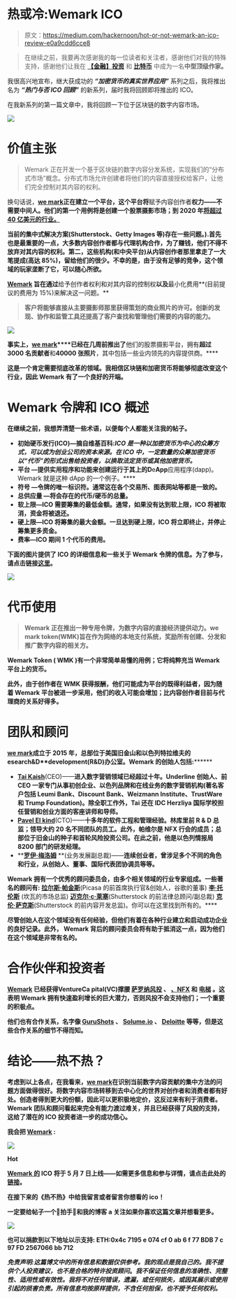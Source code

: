 # 热或冷:Wemark ICO

> 原文：<https://medium.com/hackernoon/hot-or-not-wemark-an-ico-review-e0a9cdd6cce8>

> 在继续之前，我要再次感谢我的每一位读者和关注者，感谢他们对我的特殊支持，感谢他们让我在 [**【金融】**](/tag/finance)[**投资**](/tag/investing) 和 [**比特币**](/tag/bitcoin) 中成为一名**中型顶级作家。**

我很高兴地宣布，继大获成功的 ***“加密货币的真实世界应用”*** 系列之后，我将推出名为 ***“热门与否 ICO 回顾”*** 的新系列，届时我将回顾即将推出的 ICO。

在我新系列的第一篇文章中，我将回顾一下位于区块链的数字内容市场。

![](img/214e4abb26fa9d461370699c848df8aa.png)

# 价值主张

> Wemark 正在开发一个基于区块链的数字内容分发系统，实现我们的“分布式市场”概念。分布式市场允许创建者将他们的内容直接授权给客户，让他们完全控制对其内容的权利。

换句话说，[**we mark**](https://tge.wemark.com/?utm_source=tge&utm_medium=ekm)**正在建立一个平台，这个平台将**赋予内容创作者**权力——不需要中间人。他们的第一个用例将是创建一个股票摄影市场；到 2020 年[将超过**40 亿美元**的行业。](http://www.selling-stock.com/Article/global-market-size-for-stock-images)**

**当前的集中式解决方案(Shutterstock、Getty Images 等)存在一些问题。).首先也是最重要的一点，大多数内容创作者都与代理机构合作，为了赚钱，他们不得不放弃对其内容的权利。第二，这些机构(和中央平台)从内容创作者那里拿走了一大笔提成(高达 85%)，留给他们的很少。不幸的是，由于没有足够的竞争，这个领域的玩家垄断了它，可以随心所欲。**

**[**Wemark**](https://tge.wemark.com/?utm_source=tge&utm_medium=ekm) 旨在通过**给予创作者权利和对其内容的控制权**以及**最小化费用**(目前提议的费用为 15%)来解决这一问题。**

> **客户将能够直接从主要摄影师那里获得策划的商业照片的许可。创新的发现、协作和监管工具还提高了客户查找和管理他们需要的内容的能力。**

**![](img/4883c2dbe5ab94f3938bd1819cd868b3.png)**

**事实上，[**we mark**](https://tge.wemark.com/?utm_source=tge&utm_medium=ekm)****已经在几周前推出了**他们的股票摄影平台，拥有**超过 3000 名贡献者**和**40000 张照片**，其中包括一些业内领先的内容提供商。****

****这是一个肯定需要彻底改革的领域。我相信区块链和加密货币将能够彻底改变这个行业，因此 **Wemark** 有了一个良好的开端。****

# ****Wemark 令牌和 ICO 概述****

****在继续之前，我想弄清楚一些术语，以便每个人都能关注我的帖子。****

*   ******初始硬币发行(ICO)**—摘自维基百科:*ICO 是一种以加密货币为中心的众筹方式，可以成为创业公司的资本来源。在 ICO 中，一定数量的众筹加密货币以“代币”的形式出售给投资者，以换取法定货币或其他加密货币。*****
*   ******平台** —提供实用程序和功能来创建运行于其上的**D**e**App**应用程序(dapp)。Wemark 就是这种 dApp 的一个例子。****
*   ******符号** —令牌的唯一标识符。通常这在各个交易所、图表网站等都是一致的。****
*   ******总供应量** —将会存在的代币/硬币的总量。****
*   ******软上限**—ICO 需要筹集的最低金额。通常，如果没有达到软上限，ICO 将被取消，资金将被退还。****
*   ******硬上限**—ICO 将筹集的最大金额。一旦达到硬上限，ICO 将立即终止，并停止筹集更多资金。****
*   ******费率**—ICO 期间 1 个代币的费用。****

****下面的图片提供了 ICO 的详细信息和一些关于 **Wemark 令牌**的信息。为了参与，请点击链接[这里](https://tge.wemark.com/?utm_source=tge&utm_medium=ekm)。****

****![](img/9cf61967bb0c05c5d6dc153b922f792c.png)****

# ****代币使用****

> ******Wemark** 正在推出一种专用令牌，为数字内容的直接经济提供动力。we mark token(**WMK**)旨在作为网络的本地支付系统，奖励所有创建、分发和推广数字内容的相关方。****

****Wemark Token ( **WMK** )有一个非常简单易懂的用例；它将纯粹充当 Wemark 平台上的货币。****

****此外，由于创作者在 **WMK** 获得报酬，他们可能成为平台的既得利益者，因为随着 **Wemark 平台**被进一步采用，他们的收入可能会增加；比内容创作者目前与代理商的关系好得多。****

# ****团队和顾问****

****[**we mark**](https://tge.wemark.com/?utm_source=tge&utm_medium=ekm)**成立于 2015 年，总部位于美国旧金山**和以色列特拉维夫的**esearch**&D**development(R&D)办公室。Wemark 的创始人包括:**********

*   **[**Tai Kaish**](https://www.linkedin.com/in/taikaish/)**(CEO)——**进入数字营销领域已经超过十年。Underline 创始人、前 CEO 一家专门从事初创企业、以色列品牌和在线业务的数字营销机构(著名客户包括 Leumi Bank、Discount Bank、Weizmann Institute、TrustWare 和 Trump Foundation)。除全职工作外，Tai 还在 IDC Herzliya 国际学校担任营销和创业方面的客座讲师和导师。**
*   **[**Pavel El kind**](https://www.linkedin.com/in/devenv/)**(CTO)——**十多年的软件工程和管理经验。林库里前 R & D 总监；领导大约 20 名不同团队的员工。此外，帕维尔是 NFX 行会的成员；总部位于旧金山的种子和首轮风险投资公司。在此之前，他是以色列情报局 8200 部门的研发经理。**
*   **[**罗伊·梅洛姆**](https://www.linkedin.com/in/roymeirom/) **(业务发展副总裁)——**连续创业者，曾涉足多个不同的角色和行业，从创始人、董事、国际代表团协调员等等。**

**Wemark 拥有一个优秀的顾问委员会，由多个相关领域的行业专家组成。一些著名的顾问有: [**拉尔斯·帕金斯**](https://www.linkedin.com/in/larsperk/)**(Picasa 的前首席执行官&创始人，谷歌的董事) [**李·托伦斯**](https://www.linkedin.com/in/leetorrens/) (坎瓦的市场总监) [**迈克尔·c·莱塞**](https://www.linkedin.com/in/michaelclesser/)(Shutterstock 的前法律总顾问/副总裁) [**克伦·萨克斯**](https://www.linkedin.com/in/keren/)(Shutterstock 的前内容开发总监)。你可以在这里找到所有的。****

****尽管创始人**在这个领域没有任何经验**，但他们有着在各种行业建立和启动成功企业的**良好记录**。此外， **Wemark** 背后的顾问委员会将有助于抵消这一点，因为他们在这个领域是非常有名的。****

# ****合作伙伴和投资者****

****[**Wemark**](https://tge.wemark.com/?utm_source=tge&utm_medium=ekm) 已经获得**V**enture**C**a pital(**VC**)撑腰 [**萨罗纳风投**](http://www.sarona.vc/) 、 [**、NFX**](https://www.nfx.com/) 和 [**电梯**](http://www.elevatorfund.com/) 。这表明 Wemark 拥有快速盈利增长的巨大潜力，否则风投不会支持他们；一个重要的积极点。****

****他们也有合作关系，名字像 [GuruShots](https://gurushots.com/) 、 [Solume.io](https://solume.io/) 、 [Deloitte](https://www.deloitte.com/) 等等，但是这些合作关系的细节不得而知。****

# ****结论——热不热？****

****考虑到以上各点，在我看来，[**we mark**](https://tge.wemark.com/?utm_source=tge&utm_medium=ekm)**在识别当前数字内容贡献的集中方法的问题方面做得很好。将数字内容市场转移到去中心化的世界对创作者和消费者都有好处。创造者得到更大的份额，因此可以更积极地定价，这反过来有利于消费者。Wemark 团队和顾问看起来完全有能力渡过难关，并且已经获得了风投的支持，这给了潜在的 ICO 投资者进一步的成功信心。******

******我会把 [**Wemark**](https://tge.wemark.com/?utm_source=tge&utm_medium=ekm) :******

****![](img/6ad095c701046c8590973906b51ae32e.png)****

****Hot****

****[**Wemark 的**](https://tge.wemark.com/?utm_source=tge&utm_medium=ekm) ICO 将于 5 月 7 日上线——如需更多信息和参与详情，请点击此处的[链接](https://tge.wemark.com/)。****

****在接下来的**《热不热》**中给我留言或者留言你想看的 ico！****

****一定要给帖子一个👏**拍手**👏和我的博客 a **关注**如果你喜欢这篇文章并想看更多。****

****![](img/b04ea588f20a833677e7558b091a2e0e.png)****

****也可以捐款到以下地址以示支持:
**ETH**:0x4c 7195 e 074 cf 0 ab 6 f 77 BDB 7 c 97 FD 2567066 bb 712****

*****免责声明:这篇博文中的所有信息和数据仅供参考。我的观点是我自己的。我不提供个人投资建议，也不是合格的特许投资顾问*。*我不保证任何信息的准确性、完整性、适用性或有效性。我将不对任何错误，遗漏，或任何损失，或因其展示或使用引起的损害负责。所有信息均按原样提供，不含任何担保，也不授予任何权利。*****